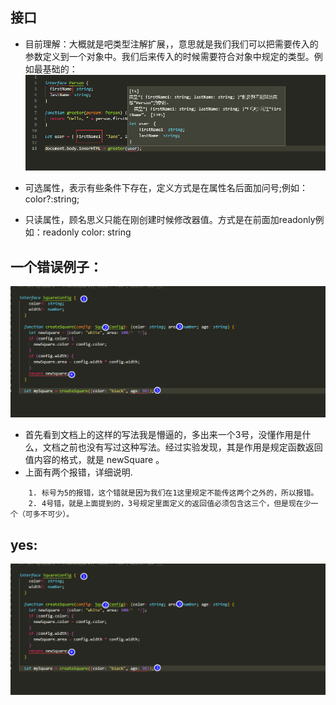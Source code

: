 ## 接口
* 目前理解：大概就是吧类型注解扩展，，意思就是我们我们可以把需要传入的参数定义到一个对象中。我们后来传入的时候需要符合对象中规定的类型。例如最基础的：
![](./../images/base2.png)

* 可选属性，表示有些条件下存在，定义方式是在属性名后面加问号;例如：color?:string;
* 只读属性，顾名思义只能在刚创建时候修改器值。方式是在前面加readonly例如：readonly color: string

## 一个错误例子：
![](./../images/接口1.png)
* 首先看到文档上的这样的写法我是懵逼的，多出来一个3号，没懂作用是什么，文档之前也没有写过这种写法。经过实验发现，其是作用是规定函数返回值内容的格式，就是 newSquare 。
* 上面有两个报错，详细说明.
```
    1. 标号为5的报错，这个错就是因为我们在1这里规定不能传这两个之外的，所以报错。
    2. 4号错，就是上面提到的，3号规定里面定义的返回值必须包含这三个，但是现在少一个（可多不可少）。
```
## yes:
![](./../images/接口1.png)
